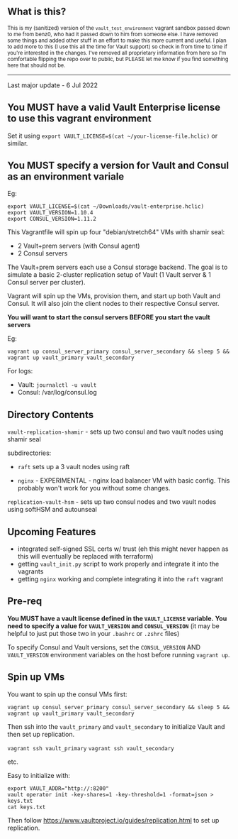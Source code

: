 ## What is this?

<sub>This is my (sanitized) version of the `vault_test_environment` vagrant sandbox passed down to me from benz0, who had it passed down to him from someone else. I have removed some things and added other stuff in an effort to make this more current and useful. I plan to add more to this (I use this all the time for Vault support) so check in from time to time if you're interested in the changes. I've removed all proprietary information from here so I'm comfortable flipping the repo over to public, but PLEASE let me know if you find something here that should not be. </sub>

---

Last major update - 6 Jul 2022

## **You MUST have a valid Vault Enterprise license to use this vagrant environment**

Set it using `export VAULT_LICENSE=$(cat ~/your-license-file.hclic)` or similar.

## **You MUST specify a version for Vault and Consul as an environment variale** 

Eg: 

```
export VAULT_LICENSE=$(cat ~/Downloads/vault-enterprise.hclic)
export VAULT_VERSION=1.10.4
export CONSUL_VERSION=1.11.2
```


This Vagrantfile will spin up four "debian/stretch64" VMs with shamir seal: 

* 2 Vault+prem servers (with Consul agent)
* 2 Consul servers

The Vault+prem servers each use a Consul storage backend. The goal is to simulate a basic 2-cluster replication setup of Vault (1 Vault server & 1 Consul server per cluster).

Vagrant will spin up the VMs, provision them, and start up both Vault and Consul. It will also join the client nodes to their respective Consul server. 

**You will want to start the consul servers BEFORE you start the vault servers** 

Eg: 

`vagrant up consul_server_primary consul_server_secondary && sleep 5 && vagrant up vault_primary vault_secondary`

For logs:

* Vault: `journalctl -u vault` 
* Consul: /var/log/consul.log

## Directory Contents

`vault-replication-shamir` - sets up two consul and two vault nodes using shamir seal

subdirectories:

* `raft` sets up a 3 vault nodes using raft 

* `nginx` - EXPERIMENTAL - nginx load balancer VM with basic config. This probably won't work for you without some changes. 

`replication-vault-hsm` - sets up two consul nodes and two vault nodes using softHSM and autounseal 


## Upcoming Features 

- integrated self-signed SSL certs w/ trust (eh this might never happen as this will eventually be replaced with terraform)
- getting `vault_init.py` script to work properly and integrate it into the vagrants
- getting `nginx` working and complete integrating it into the `raft` vagrant 

## Pre-req

**You MUST have a vault license defined in the `VAULT_LICENSE` variable.**
**You need to specify a value for `VAULT_VERSION` and `CONSUL_VERSION`** 
(it may be helpful to just put those two in your `.bashrc` or `.zshrc` files)

To specify Consul and Vault versions, set the `CONSUL_VERSION` AND `VAULT_VERSION` environment variables on the host before running `vagrant up`. 

## Spin up VMs

You want to spin up the consul VMs first: 

`vagrant up consul_server_primary consul_server_secondary && sleep 5 && vagrant up vault_primary vault_secondary`

Then ssh into the `vault_primary` and `vault_secondary` to initialize Vault and then set up replication. 

`vagrant ssh vault_primary` 
`vagrant ssh vault_secondary` 

etc. 

Easy to initialize with:

```
export VAULT_ADDR="http://:8200"
vault operator init -key-shares=1 -key-threshold=1 -format=json > keys.txt
cat keys.txt
```

Then follow https://www.vaultproject.io/guides/replication.html to set up replication.
